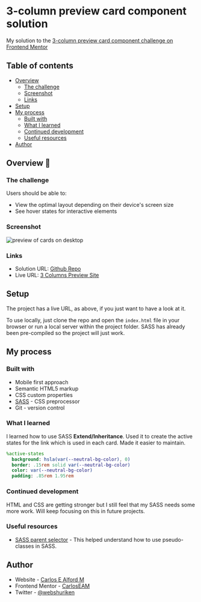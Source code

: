 # 3-column preview card component solution

My solution to the [3-column preview card component challenge on Frontend Mentor](https://www.frontendmentor.io/challenges/3column-preview-card-component-pH92eAR2-)

## Table of contents

- [Overview](#overview)
  - [The challenge](#the-challenge)
  - [Screenshot](#screenshot)
  - [Links](#links)
- [Setup](#setup)
- [My process](#my-process)
  - [Built with](#built-with)
  - [What I learned](#what-i-learned)
  - [Continued development](#continued-development)
  - [Useful resources](#useful-resources)
- [Author](#author)

## Overview 👋

### The challenge

Users should be able to:

- View the optimal layout depending on their device's screen size
- See hover states for interactive elements

### Screenshot

![preview of cards on desktop](./desktop-screenshot.jpg)

### Links

- Solution URL: [Github Repo](https://github.com/CarlosEAM/3-column-preview-card)
- Live URL: [3 Columns Preview Site](https://carloseam.github.io/3-column-preview-card/)

## Setup

The project has a live URL, as above, if you just want to have a look at it.

To use locally, just clone the repo and open the `index.html` file in your browser or run a local server within the project folder. SASS has already been pre-compiled so the project will just work.

## My process

### Built with

- Mobile first approach
- Semantic HTML5 markup
- CSS custom properties
- [SASS](https://sass-lang.com/) - CSS preprocessor
- Git - version control

### What I learned

I learned how to use SASS **Extend/Inheritance**. Used it to create the active states for the link which is used in each card. Made it easier to maintain.

```sass
%active-states
  background: hsla(var(--neutral-bg-color), 0)
  border: .15rem solid var(--neutral-bg-color)
  color: var(--neutral-bg-color)
  padding: .85rem 1.95rem
```

### Continued development

HTML and CSS are getting stronger but I still feel that my SASS needs some more work. Will keep focusing on this in future projects.

### Useful resources

- [SASS parent selector](https://sass-lang.com/documentation/style-rules/parent-selector) - This helped understand how to use pseudo-classes in SASS.

## Author

- Website - [Carlos E Alford M](https://carlosealford.com)
- Frontend Mentor - [CarlosEAM](https://www.frontendmentor.io/profile/CarlosEAM)
- Twitter - [@webshuriken](https://www.twitter.com/webshuriken)
